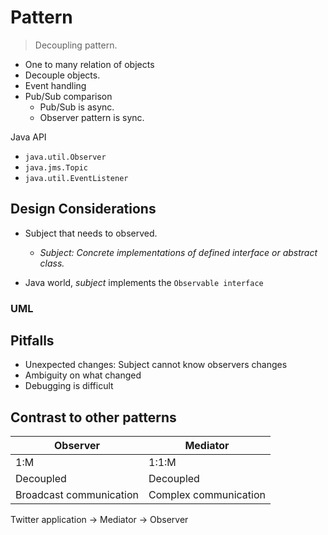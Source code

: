 # Pattern

> Decoupling pattern. 

- One to many relation of objects
- Decouple objects.
- Event handling
- Pub/Sub comparison
  - Pub/Sub is async.
  - Observer pattern is sync.


Java API
- `java.util.Observer`
- `java.jms.Topic`
- `java.util.EventListener`


## Design Considerations

- Subject that needs to observed.
  - *Subject: Concrete implementations of defined interface or abstract class.* 

- Java world, *subject* implements the `Observable interface`


### UML


## Pitfalls

- Unexpected changes: Subject cannot know observers changes
- Ambiguity on what changed
- Debugging is difficult



## Contrast to other patterns

| Observer                         | Mediator                            |
|-----------------------------------|-------------------------------------|
| 1:M            | 1:1:M         |
| Decoupled | Decoupled |
| Broadcast communication           | Complex communication                    |

Twitter application -> Mediator -> Observer